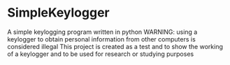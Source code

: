 # SimpleKeylogger
A simple keylogging program written in python
WARNING: using a keylogger to obtain personal information from other computers is considered illegal
This project is created as a test and to show the working of a keylogger and to be used for research or studying purposes

